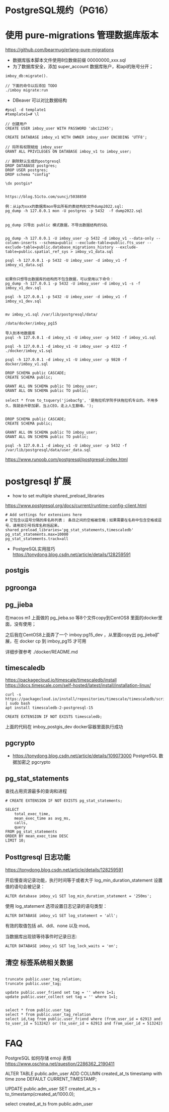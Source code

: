 

# PostgreSQL规约（PG16）


# 使用 pure-migrations 管理数据库版本


https://github.com/bearmug/erlang-pure-migrations


* 数据库版本脚本文件使用8位数做前缀 00000000_xxx.sql
* 为了数据库安全，添加 super_account 数据库账户，和api的账号分开；
```
imboy_db:migrate().

// 下面的命令以后添加 TODO
./imboy migrate:run
```

* DBeaver 可以对比数据结构

```
#psql -d template1
#template1=# \l

// 创建用户
CREATE USER imboy_user WITH PASSWORD 'abc12345';

CREATE DATABASE imboy_v1 WITH OWNER imboy_user ENCODING 'UTF8';

// 将所有权限赋给 imboy_user
GRANT ALL PRIVILEGES ON DATABASE imboy_v1 to imboy_user;

// 删除默认生成的postgresql
DROP DATABASE postgres;
DROP USER postgres;
DROP schema "config"

\dx postgis*


https://blog.51cto.com/suncj/5038850

例：从ip为xxx的数据库mon导出所有的表结构到文件dump2022.sql:
pg_dump -h 127.0.0.1 mon -U postgres -p 5432  -f dump2022.sql


pg_dump 只导出 public 模式数据，不导出数据结构的SQL


pg_dump -h 127.0.0.1 -U imboy_user -p 5432 -d imboy_v1 --data-only --column-inserts --schema=public --exclude-table=public.fts_user --exclude-table=public.database_migrations_history --exclude-table=public.spatial_ref_sys > imboy_v1_data.sql

psql -h 127.0.0.1 -p 5432 -U imboy_user -d imboy_v1 -f imboy_v1_data.sql


如果你只想导出数据库的结构而不包含数据，可以使用以下命令：
pg_dump -h 127.0.0.1 -p 5432 -U imboy_user -d imboy_v1 -s -f imboy_v1_dev.sql

psql -h 127.0.0.1 -p 5432 -U imboy_user -d imboy_v1 -f imboy_v1_dev.sql


mv imboy_v1.sql /var/lib/postgresql/data/

/data/docker/imboy_pg15

导入到本地数据库
psql -h 127.0.0.1 -d imboy_v1 -U imboy_user -p 5432 -f imboy_v1.sql

psql -h 127.0.0.1 -d imboy_v1 -U imboy_user -p 4322 -f ./docker/imboy_v1.sql

psql -h 127.0.0.1 -d imboy_v1 -U imboy_user -p 9820 -f docker/imboy_v1.sql

DROP SCHEMA public CASCADE;
CREATE SCHEMA public;

GRANT ALL ON SCHEMA public TO imboy_user;
GRANT ALL ON SCHEMA public TO public;

select * from to_tsquery('jiebacfg', '是拖拉机学院手扶拖拉机专业的。不用多久，我就会升职加薪，当上CEO，走上人生巅峰。');


DROP SCHEMA public CASCADE;
CREATE SCHEMA public;

GRANT ALL ON SCHEMA public TO imboy_user;
GRANT ALL ON SCHEMA public TO public;

psql -h 127.0.0.1 -d imboy_v1 -U imboy_user -p 5432 -f /var/lib/postgresql/data/user_data.sql

```

https://www.runoob.com/postgresql/postgresql-index.html

# postgresql 扩展


* how to set multiple shared_preload_libraries

https://www.postgresql.org/docs/current/runtime-config-client.html
```
# Add settings for extensions here
# 它包含以逗号分隔的库名称列表； 条目之间的空格被忽略；如果需要在名称中包含空格或逗号，请用双引号将库名称括起来。
shared_preload_libraries='pg_stat_statements,timescaledb'
pg_stat_statements.max=10000
pg_stat_statements.track=all
```
* PostgreSQL实用技巧 https://tonydong.blog.csdn.net/article/details/128259591

## postgis


## pgroonga


## pg_jieba
在macos m1 上面做的 pg_jieba.so 等8个文件copy到CentOS8 里面的docker里面，没有使用；

之后我在CentOS8上面弄了一个 imboy:pg15_dev ，从里面copy出 pg_jieba扩展，在 docker cp 到 imboy_pg15 才可用

详细步骤参考 ./docker/README.md

## timescaledb

https://packagecloud.io/timescale/timescaledb/install
https://docs.timescale.com/self-hosted/latest/install/installation-linux/


```
curl -s https://packagecloud.io/install/repositories/timescale/timescaledb/script.deb.sh | sudo bash
apt install timescaledb-2-postgresql-15

CREATE EXTENSION IF NOT EXISTS timescaledb;

```
上面的代码在 imboy_postgis_dev docker容器里面执行成功

## pgcrypto

* https://tonydong.blog.csdn.net/article/details/109073000 PostgreSQL 数据加密之 pgcrypto



## pg_stat_statements

查找占用资源最多的查询和进程
```
# CREATE EXTENSION IF NOT EXISTS pg_stat_statements;

SELECT
    total_exec_time,
    mean_exec_time as avg_ms,
    calls,
    query
FROM pg_stat_statements
ORDER BY mean_exec_time DESC
LIMIT 10;

```

## Posttgresql 日志功能

https://tonydong.blog.csdn.net/article/details/128259591

开启慢查询记录功能，执行时间等于或者大于 log_min_duration_statement 设置值的语句会被记录：
```
ALTER database imboy_v1 SET log_min_duration_statement = '250ms';
```

使用 log_statement 选项设置日志记录的语句类型：
```
ALTER DATABASE imboy_v1 SET log_statement = 'all';
```
有效的取值包括 all、ddl、none 以及 mod。

当数据库出现锁等待事件时记录日志:
```
ALTER DATABASE imboy_v1 SET log_lock_waits = 'on';

```

## 清空 标签系统相关数据
```

truncate public.user_tag_relation;
truncate public.user_tag;

update public.user_friend set tag = '' where 1=1;
update public.user_collect set tag = '' where 1=1;


select * from public.user_tag
select * from public.user_tag_relation
select id,tag from public.user_friend where (from_user_id = 62913 and to_user_id = 513242) or (to_user_id = 62913 and from_user_id = 513242)
```

# FAQ

PostgreSQL 如何存储 emoji 表情 https://www.oschina.net/question/2286362_2190411




ALTER TABLE public.adm_user ADD COLUMN created_at_ts timestamp with time zone DEFAULT CURRENT_TIMESTAMP;

UPDATE public.adm_user SET created_at_ts = to_timestamp(created_at/1000.0);

select created_at_ts from public.adm_user

